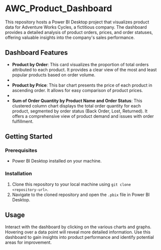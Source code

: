 # AWC_Product_Dashboard
This repository hosts a Power BI Desktop project that visualizes product data for Adventure Works Cycles, a fictitious company. The dashboard provides a detailed analysis of product orders, prices, and order statuses, offering valuable insights into the company's sales performance.

## Dashboard Features
- **Product by Order**: This card visualizes the proportion of total orders attributed to each product. It provides a clear view of the most and least popular products based on order volume.
- 
- **Product by Price**: This bar chart presents the price of each product in ascending order. It allows for easy comparison of product prices.
- 
- **Sum of Order Quantity by Product Name and Order Status**: This clustered column chart displays the total order quantity for each product, segmented by order status (Back Order, Lost, Returned). It offers a comprehensive view of product demand and issues with order fulfillment.

## Getting Started
### Prerequisites
- Power BI Desktop installed on your machine.
### Installation
1. Clone this repository to your local machine using `git clone <repository-url>`.
2. Navigate to the cloned repository and open the `.pbix` file in Power BI Desktop.

## Usage
Interact with the dashboard by clicking on the various charts and graphs. Hovering over a data point will reveal more detailed information. Use this dashboard to gain insights into product performance and identify potential areas for improvement.
